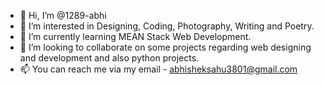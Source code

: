 - 👋 Hi, I’m @1289-abhi
- 👀 I’m interested in Designing, Coding, Photography, Writing and Poetry.
- 🌱 I’m currently learning MEAN Stack Web Development.
- 💞️ I’m looking to collaborate on some projects regarding web designing and development and also python projects.
- 📫 You can reach me via my email - abhisheksahu3801@gmail.com

<!---
1289-abhi/1289-abhi is a ✨ special ✨ repository because its `README.md` (this file) appears on your GitHub profile.
You can click the Preview link to take a look at your changes.
--->
